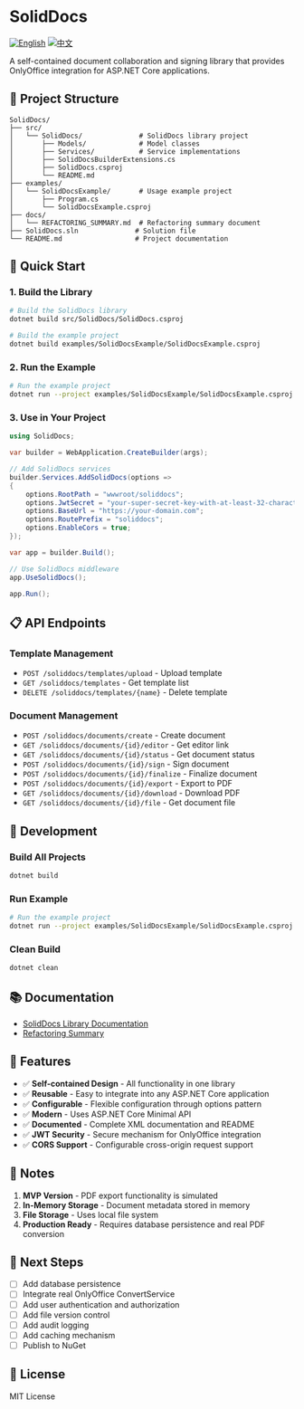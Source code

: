 # SolidDocs

[![English](https://img.shields.io/badge/Language-English-blue.svg)](README.md)
[![中文](https://img.shields.io/badge/Language-中文-red.svg)](README.zh-CN.md)

A self-contained document collaboration and signing library that provides OnlyOffice integration for ASP.NET Core applications.

## 📁 Project Structure

```
SolidDocs/
├── src/
│   └── SolidDocs/              # SolidDocs library project
│       ├── Models/             # Model classes
│       ├── Services/           # Service implementations
│       ├── SolidDocsBuilderExtensions.cs
│       ├── SolidDocs.csproj
│       └── README.md
├── examples/
│   └── SolidDocsExample/       # Usage example project
│       ├── Program.cs
│       └── SolidDocsExample.csproj
├── docs/
│   └── REFACTORING_SUMMARY.md  # Refactoring summary document
├── SolidDocs.sln              # Solution file
└── README.md                  # Project documentation
```

## 🚀 Quick Start

### 1. Build the Library

```bash
# Build the SolidDocs library
dotnet build src/SolidDocs/SolidDocs.csproj

# Build the example project
dotnet build examples/SolidDocsExample/SolidDocsExample.csproj
```

### 2. Run the Example

```bash
# Run the example project
dotnet run --project examples/SolidDocsExample/SolidDocsExample.csproj
```

### 3. Use in Your Project

```csharp
using SolidDocs;

var builder = WebApplication.CreateBuilder(args);

// Add SolidDocs services
builder.Services.AddSolidDocs(options =>
{
    options.RootPath = "wwwroot/soliddocs";
    options.JwtSecret = "your-super-secret-key-with-at-least-32-characters";
    options.BaseUrl = "https://your-domain.com";
    options.RoutePrefix = "soliddocs";
    options.EnableCors = true;
});

var app = builder.Build();

// Use SolidDocs middleware
app.UseSolidDocs();

app.Run();
```

## 📋 API Endpoints

### Template Management
- `POST /soliddocs/templates/upload` - Upload template
- `GET /soliddocs/templates` - Get template list
- `DELETE /soliddocs/templates/{name}` - Delete template

### Document Management
- `POST /soliddocs/documents/create` - Create document
- `GET /soliddocs/documents/{id}/editor` - Get editor link
- `GET /soliddocs/documents/{id}/status` - Get document status
- `POST /soliddocs/documents/{id}/sign` - Sign document
- `POST /soliddocs/documents/{id}/finalize` - Finalize document
- `POST /soliddocs/documents/{id}/export` - Export to PDF
- `GET /soliddocs/documents/{id}/download` - Download PDF
- `GET /soliddocs/documents/{id}/file` - Get document file

## 🔧 Development

### Build All Projects

```bash
dotnet build
```

### Run Example

```bash
# Run the example project
dotnet run --project examples/SolidDocsExample/SolidDocsExample.csproj
```

### Clean Build

```bash
dotnet clean
```

## 📚 Documentation

- [SolidDocs Library Documentation](src/SolidDocs/README.md)
- [Refactoring Summary](docs/REFACTORING_SUMMARY.md)

## 🎯 Features

- ✅ **Self-contained Design** - All functionality in one library
- ✅ **Reusable** - Easy to integrate into any ASP.NET Core application
- ✅ **Configurable** - Flexible configuration through options pattern
- ✅ **Modern** - Uses ASP.NET Core Minimal API
- ✅ **Documented** - Complete XML documentation and README
- ✅ **JWT Security** - Secure mechanism for OnlyOffice integration
- ✅ **CORS Support** - Configurable cross-origin request support

## 📝 Notes

1. **MVP Version** - PDF export functionality is simulated
2. **In-Memory Storage** - Document metadata stored in memory
3. **File Storage** - Uses local file system
4. **Production Ready** - Requires database persistence and real PDF conversion

## 🔄 Next Steps

- [ ] Add database persistence
- [ ] Integrate real OnlyOffice ConvertService
- [ ] Add user authentication and authorization
- [ ] Add file version control
- [ ] Add audit logging
- [ ] Add caching mechanism
- [ ] Publish to NuGet

## 📄 License

MIT License 